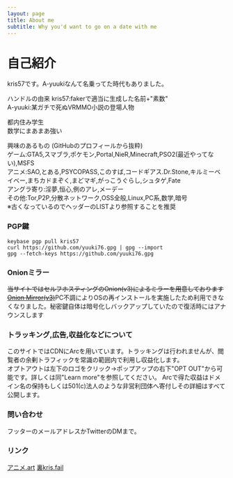 ```yaml
---
layout: page
title: About me
subtitle: Why you'd want to go on a date with me
---
```


# 自己紹介

kris57です。A-yuukiなんて名乗ってた時代もありました。

ハンドルの由来 
kris57:fakerで適当に生成した名前+"素数"  
A-yuuki:某ガチで死ぬVRMMO小説の登場人物  

都内住み学生  
数学にまあまあ強い

興味のあるもの (GitHubのプロフィールから抜粋)  
ゲーム:GTA5,スマブラ,ポケモン,Portal,NieR,Minecraft,PSO2(最近やってない),MSFS  
アニメ:SAO,とある,PSYCOPASS,このすば,コードギアス.Dr.Stone,キルミーベイベー,まちカドまぞく,まどマギ,がっこうぐらし,シュタゲ,Fate  
アングラ寄り:淫夢,恒心,例のアレ,メーデー  
その他:Tor,P2P,分散ネットワーク,OSS全般,Linux,PC系,数学,暗号  
※古くなっているのでヘッダーのLISTより参照することを推奨

### PGP鍵

```shell
keybase pgp pull kris57
curl https://github.com/yuuki76.gpg | gpg --import
gpg --fetch-keys https://github.com/yuuki76.gpg
```

### Onionミラー

~~当サイトではセルフホスティングのOnion(v3)によるミラーを用意しております [Onion Mirror(v3)](http://kris57xeegb7q5mxrigcmnnjryrdkecfsjolya5m7jf6gyj3ff24hlyd.onion/)~~PC不調によりOSの再インストールを実施したため利用できなくなりました。秘密鍵自体は暗号化しバックアップしていたので復活時にはアナウンスします

### トラッキング,広告,収益化などについて

このサイトではCDNにArcを用いています。トラッキングは行われませんが、閲覧者の余剰トラフィックを常識の範囲内で利用し収益化します。  
オプトアウトは左下のロゴをクリック→ポップアップの右下"OPT OUT"から可能です。詳しくは同"Learn more"を参照してください。
Arcで得た収益はドメイン名の保持もしくは501(c)法人のような非営利団体へ寄付しその詳細はすべて公開します。

### 問い合わせ

フッターのメールアドレスかTwitterのDMまで。

### リンク

[アニメ.art](https://%E3%82%A2%E3%83%8B%E3%83%A1.art)
[裏kris.fail](https://darknet.kris.fail)
